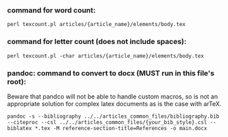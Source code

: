 ### command for word count:
```
perl texcount.pl articles/{article_name}/elements/body.tex
```

### command for letter count (does not include spaces):
```
perl texcount.pl -char articles/{article_name}/elements/body.tex
```

### pandoc: command to convert to docx (MUST run in this file's root):
Beware that pandco will not be able to handle custom macros, so is not an appropriate solution for complex latex documents as is the case with arTeX.
```
pandoc -s --bibliography ../../articles_common_files/bibliography.bib --citeproc --csl ../../articles_common_files/{your_bib_style}.csl --biblatex *.tex -M reference-section-title=References -o main.docx
```

